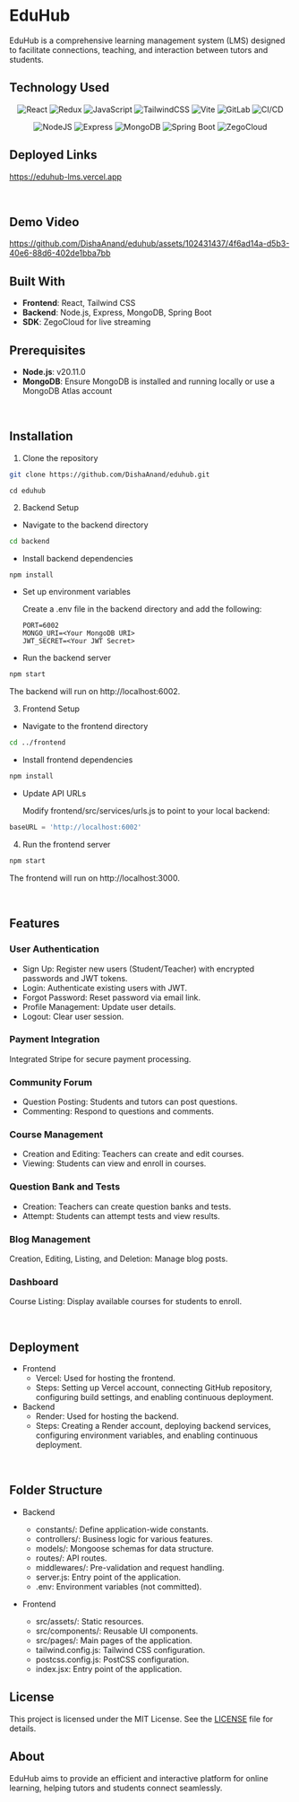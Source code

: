 # EduHub

EduHub is a comprehensive learning management system (LMS) designed to facilitate connections, teaching, and interaction between tutors and students.

## Technology Used

<p align="center">
  <img src="https://img.shields.io/badge/React-20232A?style=for-the-badge&logo=react&logoColor=61DAFB" alt="React" />
  <img src="https://img.shields.io/badge/Redux-764ABC?style=for-the-badge&logo=redux&logoColor=white" alt="Redux" />
  <img src="https://img.shields.io/badge/JavaScript-F7DF1E?style=for-the-badge&logo=javascript&logoColor=black" alt="JavaScript" />
  <img src="https://img.shields.io/badge/TailwindCSS-38B2AC?style=for-the-badge&logo=tailwind-css&logoColor=white" alt="TailwindCSS" />
  <img src="https://img.shields.io/badge/Vite-646CFF?style=for-the-badge&logo=vite&logoColor=white" alt="Vite" />
  <img src="https://img.shields.io/badge/GitLab-FC6D26?style=for-the-badge&logo=gitlab&logoColor=white" alt="GitLab" />
  <img src="https://img.shields.io/badge/CI%2FCD-0088CC?style=for-the-badge&logo=ci-cd&logoColor=white" alt="CI/CD" />
</p>
<p align="center">
  <img src="https://img.shields.io/badge/Node.js-339933?style=for-the-badge&logo=nodedotjs&logoColor=white" alt="NodeJS" />
  <img src="https://img.shields.io/badge/Express-000000?style=for-the-badge&logo=express&logoColor=white" alt="Express" />
  <img src="https://img.shields.io/badge/MongoDB-47A248?style=for-the-badge&logo=mongodb&logoColor=white" alt="MongoDB" />
  <img src="https://img.shields.io/badge/SpringBoot-6DB33F?style=for-the-badge&logo=springboot&logoColor=white" alt="Spring Boot" />
  <img src="https://img.shields.io/badge/ZegoCloud-5C9DFF?style=for-the-badge&logo=zegocloud&logoColor=white" alt="ZegoCloud" />
</p>

<p align="center">
</p>


## Deployed Links
https://eduhub-lms.vercel.app

<br>

## Demo Video

https://github.com/DishaAnand/eduhub/assets/102431437/4f6ad14a-d5b3-40e6-88d6-402de1bba7bb


## Built With
- **Frontend**: React, Tailwind CSS
- **Backend**: Node.js, Express, MongoDB, Spring Boot
- **SDK**: ZegoCloud for live streaming


## Prerequisites
- **Node.js**: v20.11.0
- **MongoDB**: Ensure MongoDB is installed and running locally or use a MongoDB Atlas account

<br> 

## Installation

1. Clone the repository
```bash
git clone https://github.com/DishaAnand/eduhub.git
```

```
cd eduhub
```

2. Backend Setup
- Navigate to the backend directory

```bash
cd backend
```

- Install backend dependencies

```bash
npm install
```

- Set up environment variables

  Create a .env file in the backend directory and add the following:
  ```
  PORT=6002
  MONGO_URI=<Your MongoDB URI>
  JWT_SECRET=<Your JWT Secret>
  ```

- Run the backend server
```bash
npm start
```
The backend will run on http://localhost:6002.

3. Frontend Setup
- Navigate to the frontend directory
```bash
cd ../frontend
```

- Install frontend dependencies

```bash
npm install
```

- Update API URLs

  Modify frontend/src/services/urls.js to point to your local backend:
```javascript
baseURL = 'http://localhost:6002'
```

4. Run the frontend server

```bash
npm start
```

The frontend will run on http://localhost:3000.

<br>

## Features

### User Authentication
- Sign Up: Register new users (Student/Teacher) with encrypted passwords and JWT tokens.
- Login: Authenticate existing users with JWT.
- Forgot Password: Reset password via email link.
- Profile Management: Update user details.
- Logout: Clear user session.

### Payment Integration
Integrated Stripe for secure payment processing.

### Community Forum
- Question Posting: Students and tutors can post questions.
- Commenting: Respond to questions and comments.

### Course Management
- Creation and Editing: Teachers can create and edit courses.
- Viewing: Students can view and enroll in courses.

### Question Bank and Tests
- Creation: Teachers can create question banks and tests.
- Attempt: Students can attempt tests and view results.

### Blog Management
Creation, Editing, Listing, and Deletion: Manage blog posts.

### Dashboard
Course Listing: Display available courses for students to enroll.

<br> 

## Deployment

- Frontend
  - Vercel: Used for hosting the frontend.
  - Steps: Setting up Vercel account, connecting GitHub repository, configuring build settings, and enabling continuous deployment.
- Backend
  - Render: Used for hosting the backend.
  - Steps: Creating a Render account, deploying backend services, configuring environment variables, and enabling continuous deployment.

<br> 

## Folder Structure

- Backend
  - constants/: Define application-wide constants.
  - controllers/: Business logic for various features.
  - models/: Mongoose schemas for data structure.
  - routes/: API routes.
  - middlewares/: Pre-validation and request handling.
  - server.js: Entry point of the application.
  - .env: Environment variables (not committed).
  
- Frontend
  - src/assets/: Static resources.
  - src/components/: Reusable UI components.
  - src/pages/: Main pages of the application.
  - tailwind.config.js: Tailwind CSS configuration.
  - postcss.config.js: PostCSS configuration.
  - index.jsx: Entry point of the application.


## License

This project is licensed under the MIT License. See the [LICENSE](https://github.com/DishaAnand/eduhub/blob/main/LICENSE) file for details.

## About

EduHub aims to provide an efficient and interactive platform for online learning, helping tutors and students connect seamlessly.

